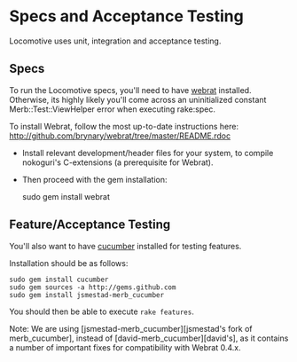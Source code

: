 Specs and Acceptance Testing
============================

Locomotive uses unit, integration and acceptance testing.

Specs
-----

To run the Locomotive specs, you'll need to have [webrat][Webrat] installed.
Otherwise, its highly likely you'll come across an uninitialized constant
Merb::Test::ViewHelper error when executing rake:spec.

To install Webrat, follow the most up-to-date instructions here:
<http://github.com/brynary/webrat/tree/master/README.rdoc>

 * Install relevant development/header files for your system, to compile
   nokoguri's C-extensions (a prerequisite for Webrat).
 * Then proceed with the gem installation:

    sudo gem install webrat

Feature/Acceptance Testing
---------------------------

You'll also want to have [cucumber][Cucumber] installed for testing features.

Installation should be as follows:

    sudo gem install cucumber
    sudo gem sources -a http://gems.github.com
    sudo gem install jsmestad-merb_cucumber

You should then be able to execute `rake features`.

Note: We are using [jsmestad-merb_cucumber][jsmestad's fork of merb_cucumber],
instead of [david-merb_cucumber][david's], as it contains a number of important
fixes for compatibility with Webrat 0.4.x.

[jsmestad-merb_cucumber]:http://github.com/jsmestad/merb_cucumber/tree/master
[david-merb_cucumber]:http://github.com/david/merb_cucumber/tree/master
[cucumber]:http://cukes.info/
[rspec]:http://rspec.info/
[webrat]:http://gitrdoc.com/brynary/webrat/tree/master/

